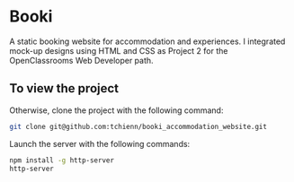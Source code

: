 # Booki

A static booking website for accommodation and experiences. I integrated mock-up designs using HTML and CSS as Project 2 for the OpenClassrooms Web Developer path. 

## To view the project

<!-- To view the project quickly, visit my GitHub website here: https://tchienn.github.io/ohmyfood_menu_app/ -->

Otherwise, clone the project with the following command:

```bash
git clone git@github.com:tchienn/booki_accommodation_website.git
```

Launch the server with the following commands:
```bash
npm install -g http-server
http-server
```

